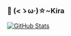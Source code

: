 ### 👋 (<ゝω·)☆~Kira 

[![GitHub Stats](https://github-readme-stats.vercel.app/api?username=spehhhhh)](https://github.com/Spehhhhh)
